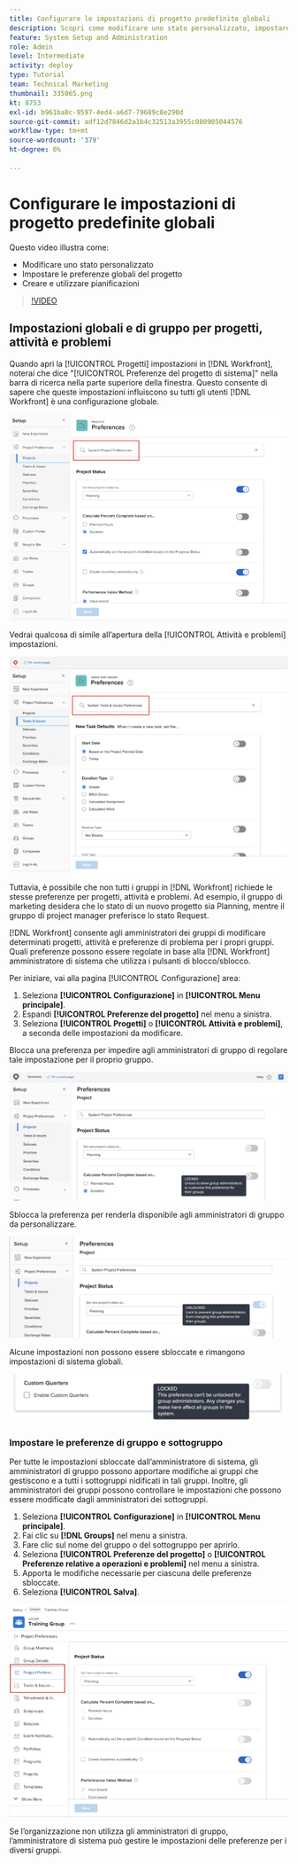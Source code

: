 ```yaml
---
title: Configurare le impostazioni di progetto predefinite globali
description: Scopri come modificare uno stato personalizzato, impostare le preferenze del progetto globale e creare pianificazioni predefinite globali.
feature: System Setup and Administration
role: Admin
level: Intermediate
activity: deploy
type: Tutorial
team: Technical Marketing
thumbnail: 335065.png
kt: 8753
exl-id: b961ba8c-9597-4ed4-a6d7-79689c8e290d
source-git-commit: adf12d7846d2a1b4c32513a3955c080905044576
workflow-type: tm+mt
source-wordcount: '379'
ht-degree: 0%

---
```


# Configurare le impostazioni di progetto predefinite globali

<!---
21.4 updates have been made
--->

Questo video illustra come:

* Modificare uno stato personalizzato
* Impostare le preferenze globali del progetto
* Creare e utilizzare pianificazioni

>[!VIDEO](https://video.tv.adobe.com/v/335065/?quality=12)

## Impostazioni globali e di gruppo per progetti, attività e problemi

Quando apri la [!UICONTROL Progetti] impostazioni in [!DNL Workfront], noterai che dice &quot;[!UICONTROL Preferenze del progetto di sistema]&quot; nella barra di ricerca nella parte superiore della finestra. Questo consente di sapere che queste impostazioni influiscono su tutti gli utenti [!DNL Workfront] è una configurazione globale.

![[!UICONTROL Preferenze del progetto] in [!UICONTROL Configurazione]](assets/admin-fund-system-project-preferences-1.png)

Vedrai qualcosa di simile all’apertura della [!UICONTROL Attività e problemi] impostazioni.

![[!UICONTROL Preferenze attività e problemi] in [!UICONTROL Configurazione]](assets/admin-fund-task-issue-preferences-2.png)

Tuttavia, è possibile che non tutti i gruppi in [!DNL Workfront] richiede le stesse preferenze per progetti, attività e problemi. Ad esempio, il gruppo di marketing desidera che lo stato di un nuovo progetto sia Planning, mentre il gruppo di project manager preferisce lo stato Request.

[!DNL Workfront] consente agli amministratori dei gruppi di modificare determinati progetti, attività e preferenze di problema per i propri gruppi. Quali preferenze possono essere regolate in base alla [!DNL Workfront] amministratore di sistema che utilizza i pulsanti di blocco/sblocco.

Per iniziare, vai alla pagina [!UICONTROL Configurazione] area:

1. Seleziona **[!UICONTROL Configurazione]** in **[!UICONTROL Menu principale]**.
1. Espandi **[!UICONTROL Preferenze del progetto]** nel menu a sinistra.
1. Seleziona **[!UICONTROL Progetti]** o **[!UICONTROL Attività e problemi]**, a seconda delle impostazioni da modificare.

Blocca una preferenza per impedire agli amministratori di gruppo di regolare tale impostazione per il proprio gruppo.

![Messaggio preferenza bloccato](assets/admin-fund-preferences-locked-3.png)

Sblocca la preferenza per renderla disponibile agli amministratori di gruppo da personalizzare.

![Messaggio di preferenza sbloccato](assets/admin-fund-preferences-unlocked-4.png)

Alcune impostazioni non possono essere sbloccate e rimangono impostazioni di sistema globali.

![Messaggio preferenza bloccato](assets/admin-fund-preferences-always-locked-5.png)

### Impostare le preferenze di gruppo e sottogruppo

Per tutte le impostazioni sbloccate dall’amministratore di sistema, gli amministratori di gruppo possono apportare modifiche ai gruppi che gestiscono e a tutti i sottogruppi nidificati in tali gruppi. Inoltre, gli amministratori dei gruppi possono controllare le impostazioni che possono essere modificate dagli amministratori dei sottogruppi.

1. Seleziona **[!UICONTROL Configurazione]** in **[!UICONTROL Menu principale]**.
1. Fai clic su **[!DNL Groups]** nel menu a sinistra.
1. Fare clic sul nome del gruppo o del sottogruppo per aprirlo.
1. Seleziona **[!UICONTROL Preferenze del progetto]** o **[!UICONTROL Preferenze relative a operazioni e problemi]** nel menu a sinistra.
1. Apporta le modifiche necessarie per ciascuna delle preferenze sbloccate.
1. Seleziona **[!UICONTROL Salva]**.

![[!UICONTROL Stato del progetto] sezione [!UICONTROL Gruppo] page](assets/admin-fund-group-preferences.png)

Se l’organizzazione non utilizza gli amministratori di gruppo, l’amministratore di sistema può gestire le impostazioni delle preferenze per i diversi gruppi.

<!---
learn more URLs and guides
Create or edit a group status 
Group administrators 
Configure system-wide project preferences 
Configure project preferences for a group 
Configure task and issue preferences for a group 
Create and modify a group’s schedule 
--->
